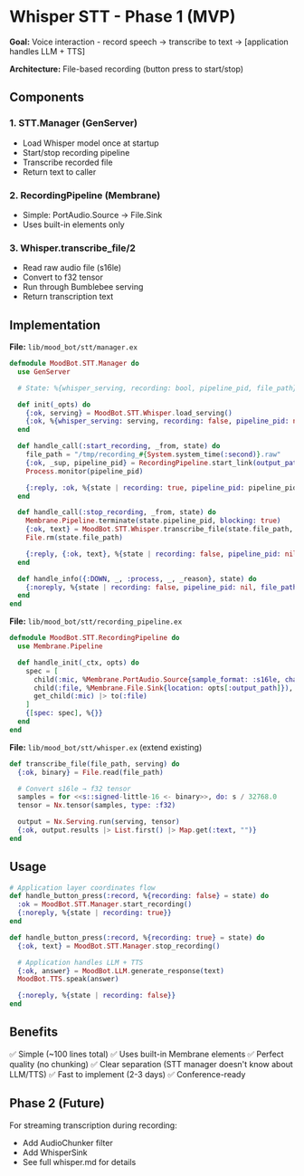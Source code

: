 # Whisper STT - Phase 1 (MVP)

**Goal:** Voice interaction - record speech → transcribe to text → [application handles LLM + TTS]

**Architecture:** File-based recording (button press to start/stop)

## Components

### 1. STT.Manager (GenServer)

- Load Whisper model once at startup
- Start/stop recording pipeline
- Transcribe recorded file
- Return text to caller

### 2. RecordingPipeline (Membrane)

- Simple: PortAudio.Source → File.Sink
- Uses built-in elements only

### 3. Whisper.transcribe_file/2

- Read raw audio file (s16le)
- Convert to f32 tensor
- Run through Bumblebee serving
- Return transcription text

## Implementation

**File:** `lib/mood_bot/stt/manager.ex`

```elixir
defmodule MoodBot.STT.Manager do
  use GenServer

  # State: %{whisper_serving, recording: bool, pipeline_pid, file_path}

  def init(_opts) do
    {:ok, serving} = MoodBot.STT.Whisper.load_serving()
    {:ok, %{whisper_serving: serving, recording: false, pipeline_pid: nil, file_path: nil}}
  end

  def handle_call(:start_recording, _from, state) do
    file_path = "/tmp/recording_#{System.system_time(:second)}.raw"
    {:ok, _sup, pipeline_pid} = RecordingPipeline.start_link(output_path: file_path)
    Process.monitor(pipeline_pid)

    {:reply, :ok, %{state | recording: true, pipeline_pid: pipeline_pid, file_path: file_path}}
  end

  def handle_call(:stop_recording, _from, state) do
    Membrane.Pipeline.terminate(state.pipeline_pid, blocking: true)
    {:ok, text} = MoodBot.STT.Whisper.transcribe_file(state.file_path, state.whisper_serving)
    File.rm(state.file_path)

    {:reply, {:ok, text}, %{state | recording: false, pipeline_pid: nil, file_path: nil}}
  end

  def handle_info({:DOWN, _, :process, _, _reason}, state) do
    {:noreply, %{state | recording: false, pipeline_pid: nil, file_path: nil}}
  end
end
```

**File:** `lib/mood_bot/stt/recording_pipeline.ex`

```elixir
defmodule MoodBot.STT.RecordingPipeline do
  use Membrane.Pipeline

  def handle_init(_ctx, opts) do
    spec = [
      child(:mic, %Membrane.PortAudio.Source{sample_format: :s16le, channels: 1, sample_rate: 16_000}),
      child(:file, %Membrane.File.Sink{location: opts[:output_path]}),
      get_child(:mic) |> to(:file)
    ]
    {[spec: spec], %{}}
  end
end
```

**File:** `lib/mood_bot/stt/whisper.ex` (extend existing)

```elixir
def transcribe_file(file_path, serving) do
  {:ok, binary} = File.read(file_path)

  # Convert s16le → f32 tensor
  samples = for <<s::signed-little-16 <- binary>>, do: s / 32768.0
  tensor = Nx.tensor(samples, type: :f32)

  output = Nx.Serving.run(serving, tensor)
  {:ok, output.results |> List.first() |> Map.get(:text, "")}
end
```

## Usage

```elixir
# Application layer coordinates flow
def handle_button_press(:record, %{recording: false} = state) do
  :ok = MoodBot.STT.Manager.start_recording()
  {:noreply, %{state | recording: true}}
end

def handle_button_press(:record, %{recording: true} = state) do
  {:ok, text} = MoodBot.STT.Manager.stop_recording()

  # Application handles LLM + TTS
  {:ok, answer} = MoodBot.LLM.generate_response(text)
  MoodBot.TTS.speak(answer)

  {:noreply, %{state | recording: false}}
end
```

## Benefits

✅ Simple (~100 lines total)
✅ Uses built-in Membrane elements
✅ Perfect quality (no chunking)
✅ Clear separation (STT manager doesn't know about LLM/TTS)
✅ Fast to implement (2-3 days)
✅ Conference-ready

## Phase 2 (Future)

For streaming transcription during recording:

- Add AudioChunker filter
- Add WhisperSink
- See full whisper.md for details
